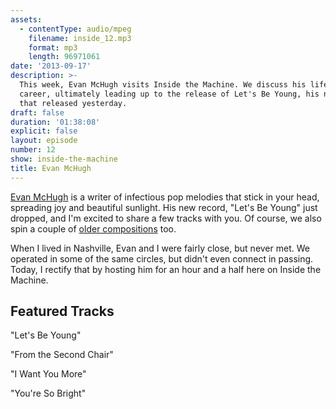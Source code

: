 ```yaml
---
assets:
  - contentType: audio/mpeg
    filename: inside_12.mp3
    format: mp3
    length: 96971061
date: '2013-09-17'
description: >-
  This week, Evan McHugh visits Inside the Machine. We discuss his life and
  career, ultimately leading up to the release of Let's Be Young, his new EP
  that released yesterday.
draft: false
duration: '01:38:08'
explicit: false
layout: episode
number: 12
show: inside-the-machine
title: Evan McHugh
---
```

[Evan McHugh](http://evanmchugh.com) is a writer of infectious pop melodies that stick in your head, spreading joy and beautiful sunlight. His new record, "Let's Be Young" just dropped, and I'm excited to share a few tracks with you. Of course, we also spin a couple of [older compositions](http://evanmchugh.com/albums) too.

When I lived in Nashville, Evan and I were fairly close, but never met. We operated in some of the same circles, but didn't even connect in passing. Today, I rectify that by hosting him for an hour and a half here on Inside the Machine.

## Featured Tracks

"Let's Be Young"

"From the Second Chair"

"I Want You More"

"You're So Bright"